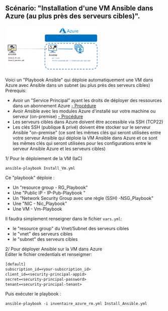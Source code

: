 ## Scénario: "Installation d'une VM Ansible dans Azure (au plus près des serveurs cibles)".<br/>
<p class="flotte">
 <img src="./png/ansible-ansible.png" width='300'/>
</p>
Voici un "Playbook Ansible" qui déploie automatiquement une VM dans Azure avec Ansible dans un subnet (au plus près des serveurs cibles)<br/>
Prérequis:<br/>

- Avoir un "Service Principal" ayant les droits de déployer des ressources dans un abonnement Azure <a href="https://github.com/Pierre-Chesne/Ansible_Azure/tree/main/Installation">- Procédure</a>
- Avoir Ansible avec les modules Azure d'installé sur votre machine ou serveur (on-premise) <a href="https://github.com/Pierre-Chesne/Ansible_Azure/tree/main/Installation">- Procédure</a>
- Les serveurs cibles dans Azure doivent être accessible via SSH (TCP22)
- Les clés SSH (publique & privé) doivent être stocker sur le serveur Ansible "on-premise" (ce sont les mêmes clés qui seront utilisées entre votre serveur Ansible qui déploie la VM Ansible dans Azure et ce sont les mêmes clés qui seront utilisées pour les configurations entre le serveur Ansible Azure et les serveurs cibles)

1/ Pour le déploiement de la VM (IaC)<br/>
```
ansible-playbook Install_Vm.yml
```
Ce "playbook" déploie :
- Un "resource group - RG_Playbook"
- Une "Public IP - IP-Pub-Playbook "
- Un "Network Security Group avec une règle (SSH) -NSG_Playbook"
- Une "NIC - Nic_Playbook"
- Une VM - Vm-Playbook<br/>

Il faudra simplement renseigner dans le fichier ```vars.yml```:<br/>
- le "resource group" du Vnet/Subnet des serveurs cibles
- le "vnet" des serveurs cibles
- le "subnet" des serveurs cibles<br/>

2/ Pour déployer Ansible sur la VM dans Azure <br/>
Editer le fichier credentials et renseigmer:<br/>
```
[default]
subscription_id=<your-subscription_id>
client_id=<security-principal-appid>
secret=<security-principal-password>
tenant=<security-principal-tenant>
```
Puis exécuter le playbook :<br/>
```
ansible-playbook -i inventaire_azure_rm.yml Install_Ansible.yml
```


